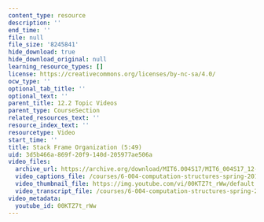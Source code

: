 ```yaml
---
content_type: resource
description: ''
end_time: ''
file: null
file_size: '8245841'
hide_download: true
hide_download_original: null
learning_resource_types: []
license: https://creativecommons.org/licenses/by-nc-sa/4.0/
ocw_type: ''
optional_tab_title: ''
optional_text: ''
parent_title: 12.2 Topic Videos
parent_type: CourseSection
related_resources_text: ''
resource_index_text: ''
resourcetype: Video
start_time: ''
title: Stack Frame Organization (5:49)
uid: 3d5b466a-869f-20f9-140d-205977ae506a
video_files:
  archive_url: https://archive.org/download/MIT6.004S17/MIT6_004S17_12-02-03_300k.mp4
  video_captions_file: /courses/6-004-computation-structures-spring-2017/6a78afd5f56d5f9b8727d43cba3808c2_00KTZ7t_rWw.vtt
  video_thumbnail_file: https://img.youtube.com/vi/00KTZ7t_rWw/default.jpg
  video_transcript_file: /courses/6-004-computation-structures-spring-2017/b4eb0fa804ac49633fe6e6b201c6603f_00KTZ7t_rWw.pdf
video_metadata:
  youtube_id: 00KTZ7t_rWw
---
```

